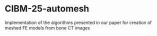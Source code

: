 # CIBM-25-automesh
Implementation of the algorithms presented in our paper for creation of meshed FE models from bone CT images
